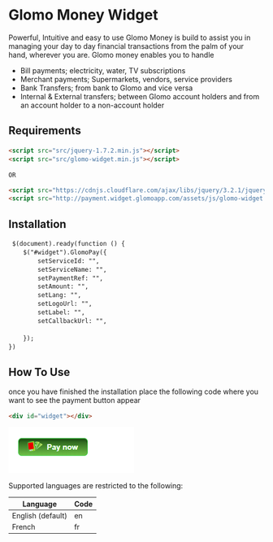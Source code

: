 # Glomo Money Widget

Powerful, Intuitive and easy to use
Glomo Money is build to assist you in managing your day to day financial transactions from the palm of your hand, wherever you are. Glomo money enables you to handle

- Bill payments; electricity, water, TV subscriptions
- Merchant payments; Supermarkets, vendors, service providers
- Bank Transfers; from bank to Glomo and vice versa
- Internal & External transfers; between Glomo account holders and from an account holder to a non-account holder


## Requirements

```html
<script src="src/jquery-1.7.2.min.js"></script>
<script src="src/glomo-widget.min.js"></script>
```
    OR

 ```html
<script src="https://cdnjs.cloudflare.com/ajax/libs/jquery/3.2.1/jquery.min.js"></script>
<script src="http://payment.widget.glomoapp.com/assets/js/glomo-widget.min.js"></script>
```

## Installation

```html
 $(document).ready(function () {
    $("#widget").GlomoPay({
        setServiceId: "",
        setServiceName: "",
        setPaymentRef: "",
        setAmount: "",
        setLang: "",
        setLogoUrl: "",
        setLabel: "",
        setCallbackUrl: "",
        
    });
})
```

## How To Use
once you have finished the installation place the following code where you want to see the payment button appear

```html
<div id="widget"></div>
```

![screenshot](/pay.png)

Supported languages are restricted to the following:

| Language             | Code  |
|----------------------|-------|
| English (default)    | en    |
| French               | fr    |